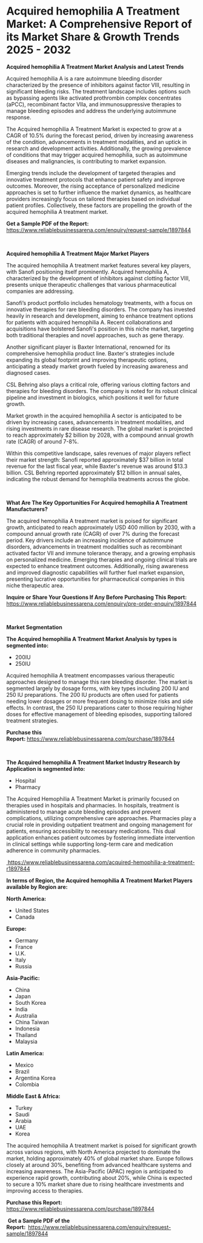 <p><h1>Acquired hemophilia A Treatment Market: A Comprehensive Report of its Market Share & Growth Trends 2025 - 2032</h1></p><p><strong>Acquired hemophilia A Treatment Market Analysis and Latest Trends</strong></p>
<p><p>Acquired hemophilia A is a rare autoimmune bleeding disorder characterized by the presence of inhibitors against factor VIII, resulting in significant bleeding risks. The treatment landscape includes options such as bypassing agents like activated prothrombin complex concentrates (aPCC), recombinant factor VIIa, and immunosuppressive therapies to manage bleeding episodes and address the underlying autoimmune response. </p><p>The Acquired hemophilia A Treatment Market is expected to grow at a CAGR of 10.5% during the forecast period, driven by increasing awareness of the condition, advancements in treatment modalities, and an uptick in research and development activities. Additionally, the growing prevalence of conditions that may trigger acquired hemophilia, such as autoimmune diseases and malignancies, is contributing to market expansion. </p><p>Emerging trends include the development of targeted therapies and innovative treatment protocols that enhance patient safety and improve outcomes. Moreover, the rising acceptance of personalized medicine approaches is set to further influence the market dynamics, as healthcare providers increasingly focus on tailored therapies based on individual patient profiles. Collectively, these factors are propelling the growth of the acquired hemophilia A treatment market.</p></p>
<p><strong>Get a Sample PDF of the Report:&nbsp;</strong> <a href="https://www.reliablebusinessarena.com/enquiry/request-sample/1897844?utm_campaign=3737&utm_medium=2&utm_source=Github&utm_content=ia&utm_term=19042025&utm_id=acquired-hemophilia-a-treatment">https://www.reliablebusinessarena.com/enquiry/request-sample/1897844</a></p>
<p>&nbsp;</p>
<p><strong>Acquired hemophilia A Treatment Major Market Players</strong></p>
<p><p>The acquired hemophilia A treatment market features several key players, with Sanofi positioning itself prominently. Acquired hemophilia A, characterized by the development of inhibitors against clotting factor VIII, presents unique therapeutic challenges that various pharmaceutical companies are addressing. </p><p>Sanofi’s product portfolio includes hematology treatments, with a focus on innovative therapies for rare bleeding disorders. The company has invested heavily in research and development, aiming to enhance treatment options for patients with acquired hemophilia A. Recent collaborations and acquisitions have bolstered Sanofi's position in this niche market, targeting both traditional therapies and novel approaches, such as gene therapy.</p><p>Another significant player is Baxter International, renowned for its comprehensive hemophilia product line. Baxter's strategies include expanding its global footprint and improving therapeutic options, anticipating a steady market growth fueled by increasing awareness and diagnosed cases.</p><p>CSL Behring also plays a critical role, offering various clotting factors and therapies for bleeding disorders. The company is noted for its robust clinical pipeline and investment in biologics, which positions it well for future growth.</p><p>Market growth in the acquired hemophilia A sector is anticipated to be driven by increasing cases, advancements in treatment modalities, and rising investments in rare disease research. The global market is projected to reach approximately $2 billion by 2028, with a compound annual growth rate (CAGR) of around 7-8%.</p><p>Within this competitive landscape, sales revenues of major players reflect their market strength: Sanofi reported approximately $37 billion in total revenue for the last fiscal year, while Baxter's revenue was around $13.3 billion. CSL Behring reported approximately $12 billion in annual sales, indicating the robust demand for hemophilia treatments across the globe.</p></p>
<p>&nbsp;</p>
<p><strong>What Are The Key Opportunities For Acquired hemophilia A Treatment Manufacturers?</strong></p>
<p><p>The acquired hemophilia A treatment market is poised for significant growth, anticipated to reach approximately USD 400 million by 2030, with a compound annual growth rate (CAGR) of over 7% during the forecast period. Key drivers include an increasing incidence of autoimmune disorders, advancements in treatment modalities such as recombinant activated factor VII and immune tolerance therapy, and a growing emphasis on personalized medicine. Emerging therapies and ongoing clinical trials are expected to enhance treatment outcomes. Additionally, rising awareness and improved diagnostic capabilities will further fuel market expansion, presenting lucrative opportunities for pharmaceutical companies in this niche therapeutic area.</p></p>
<p><strong>Inquire or Share Your Questions If Any Before Purchasing This Report:</strong> <a href="https://www.reliablebusinessarena.com/enquiry/pre-order-enquiry/1897844?utm_campaign=3737&utm_medium=2&utm_source=Github&utm_content=ia&utm_term=19042025&utm_id=acquired-hemophilia-a-treatment">https://www.reliablebusinessarena.com/enquiry/pre-order-enquiry/1897844</a></p>
<p>&nbsp;</p>
<p><strong>Market Segmentation</strong></p>
<p><strong>The Acquired hemophilia A Treatment Market Analysis by types is segmented into:</strong></p>
<p><ul><li>200IU</li><li>250IU</li></ul></p>
<p><p>Acquired hemophilia A treatment encompasses various therapeutic approaches designed to manage this rare bleeding disorder. The market is segmented largely by dosage forms, with key types including 200 IU and 250 IU preparations. The 200 IU products are often used for patients needing lower dosages or more frequent dosing to minimize risks and side effects. In contrast, the 250 IU preparations cater to those requiring higher doses for effective management of bleeding episodes, supporting tailored treatment strategies.</p></p>
<p><strong>Purchase this Report:&nbsp;</strong><a href="https://www.reliablebusinessarena.com/purchase/1897844?utm_campaign=3737&utm_medium=2&utm_source=Github&utm_content=ia&utm_term=19042025&utm_id=acquired-hemophilia-a-treatment">https://www.reliablebusinessarena.com/purchase/1897844</a></p>
<p>&nbsp;</p>
<p><strong>The Acquired hemophilia A Treatment Market Industry Research by Application is segmented into:</strong></p>
<p><ul><li>Hospital</li><li>Pharmacy</li></ul></p>
<p><p>The Acquired Hemophilia A Treatment Market is primarily focused on therapies used in hospitals and pharmacies. In hospitals, treatment is administered to manage acute bleeding episodes and prevent complications, utilizing comprehensive care approaches. Pharmacies play a crucial role in providing outpatient treatment and ongoing management for patients, ensuring accessibility to necessary medications. This dual application enhances patient outcomes by fostering immediate intervention in clinical settings while supporting long-term care and medication adherence in community pharmacies.</p></p>
<p><a href="https://www.reliablebusinessarena.com/acquired-hemophilia-a-treatment-r1897844?utm_campaign=3737&utm_medium=2&utm_source=Github&utm_content=ia&utm_term=19042025&utm_id=acquired-hemophilia-a-treatment">&nbsp;https://www.reliablebusinessarena.com/acquired-hemophilia-a-treatment-r1897844</a></p>
<p><strong>In terms of Region, the Acquired hemophilia A Treatment Market Players available by Region are:</strong></p>
<p>
    <p> <strong> North America: </strong>
        <ul>
            <li>United States</li>
            <li>Canada</li>
        </ul>
        </p> 
    <p> <strong> Europe: </strong>
        <ul>
            <li>Germany</li>
            <li>France</li>
            <li>U.K.</li>
            <li>Italy</li>
            <li>Russia</li>
        </ul>
        </p> 
    <p> <strong> Asia-Pacific: </strong>
        <ul>
            <li>China</li>
            <li>Japan</li>
            <li>South Korea</li>
            <li>India</li>
            <li>Australia</li>
            <li>China Taiwan</li>
            <li>Indonesia</li>
            <li>Thailand</li>
            <li>Malaysia</li>
        </ul>
        </p> 
    <p> <strong> Latin America: </strong>
        <ul>
            <li>Mexico</li>
            <li>Brazil</li>
            <li>Argentina Korea</li>
            <li>Colombia</li>
        </ul>
        </p> 
    <p> <strong> Middle East & Africa: </strong>
        <ul>
            <li>Turkey</li>
            <li>Saudi</li>
            <li>Arabia</li>
            <li>UAE</li>
            <li>Korea</li>
        </ul>
    </p>
    </p>
<p><p>The acquired hemophilia A treatment market is poised for significant growth across various regions, with North America projected to dominate the market, holding approximately 40% of global market share. Europe follows closely at around 30%, benefiting from advanced healthcare systems and increasing awareness. The Asia-Pacific (APAC) region is anticipated to experience rapid growth, contributing about 20%, while China is expected to secure a 10% market share due to rising healthcare investments and improving access to therapies.</p></p>
<p><strong>Purchase this Report: </strong><a href="https://www.reliablebusinessarena.com/purchase/1897844?utm_campaign=3737&utm_medium=2&utm_source=Github&utm_content=ia&utm_term=19042025&utm_id=acquired-hemophilia-a-treatment">https://www.reliablebusinessarena.com/purchase/1897844</a></p>
<p>&nbsp;<strong>Get a Sample PDF of the Report:&nbsp;&nbsp;</strong><a href="https://www.reliablebusinessarena.com/enquiry/request-sample/1897844?utm_campaign=3737&utm_medium=2&utm_source=Github&utm_content=ia&utm_term=19042025&utm_id=acquired-hemophilia-a-treatment">https://www.reliablebusinessarena.com/enquiry/request-sample/1897844</a></p>
<p><strong></strong></p>
<p><p></p><p></p><p></p></p>